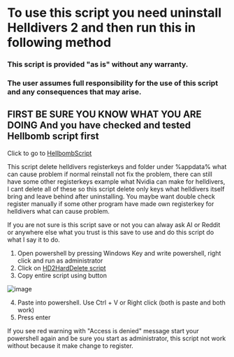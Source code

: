 # To use this script you need uninstall Helldivers 2 and then run this in following method

### This script is provided "as is" without any warranty.
### The user assumes full responsibility for the use of this script and any consequences that may arise.

## **FIRST BE SURE YOU KNOW WHAT YOU ARE DOING** And you have checked and tested Hellbomb script first

Click to go to [HellbombScript](https://github.com/helldivers2fixes/HellbombScript/tree/main)

This script delete helldivers registerkeys and folder under %appdata% what can cause problem if normal reinstall not fix the problem, there can still have some other registerkeys example what Nvidia can make for helldivers, I cant delete all of these so this script delete only keys what helldivers itself bring and leave behind after uninstalling. You maybe want double check register manually if some other program have made own registerkey for helldivers what can cause problem.

If you are not sure is this script save or not you can alway ask AI or Reddit or anywhere else what you trust is this save to use and do this script do what I say it to do.


1. Open powershell by pressing Windows Key and write powershell, right click and run as administrator
2. Click on [HD2HardDelete script](https://github.com/Captain-Cave/HD2HardDelete/blob/main/HD2HardDelete.ps1)
3. Copy entire script using button
   
![image](https://github.com/user-attachments/assets/e990b67c-50e5-4c0a-a68d-dde682c0f44d)

4. Paste into powershell. Use Ctrl + V or Right click (both is paste and both work)
5. Press enter

If you see red warning with "Access is denied" message start your powershell again and be sure you start as administrator, this script not work without because it make change to register.

